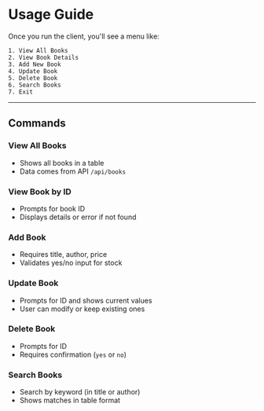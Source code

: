 # Usage Guide

Once you run the client, you'll see a menu like:

```
1. View All Books
2. View Book Details
3. Add New Book
4. Update Book
5. Delete Book
6. Search Books
7. Exit
```

---

## Commands

### View All Books

- Shows all books in a table
- Data comes from API `/api/books`

### View Book by ID

- Prompts for book ID
- Displays details or error if not found

### Add Book

- Requires title, author, price
- Validates yes/no input for stock

### Update Book

- Prompts for ID and shows current values
- User can modify or keep existing ones

### Delete Book

- Prompts for ID
- Requires confirmation (`yes` or `no`)

### Search Books

- Search by keyword (in title or author)
- Shows matches in table format
